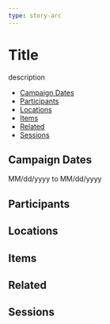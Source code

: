 ```yaml
---
type: story-arc
---
```

# Title

description

- [Campaign Dates](#Campaign%20Dates)
- [Participants](#Participants)
- [Locations](#Locations)
- [Items](#Items)
- [Related](#Related)
- [Sessions](#Sessions)

## Campaign Dates
MM/dd/yyyy to MM/dd/yyyy

## Participants


## Locations


## Items


## Related


## Sessions
